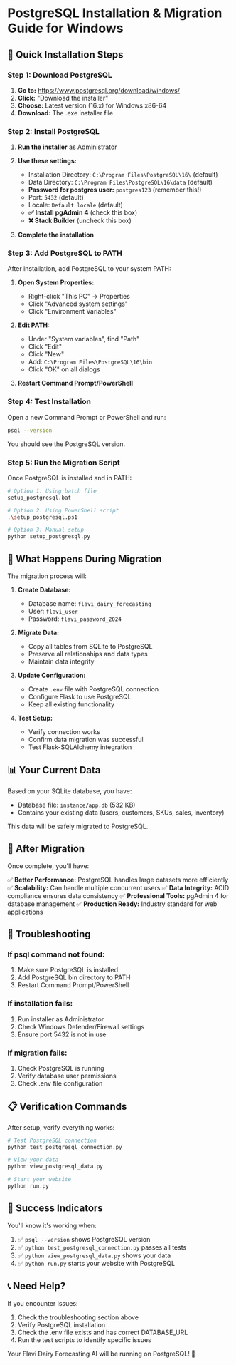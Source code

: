 # PostgreSQL Installation & Migration Guide for Windows

## 🚀 Quick Installation Steps

### Step 1: Download PostgreSQL

1. **Go to:** https://www.postgresql.org/download/windows/
2. **Click:** "Download the installer"
3. **Choose:** Latest version (16.x) for Windows x86-64
4. **Download:** The .exe installer file

### Step 2: Install PostgreSQL

1. **Run the installer** as Administrator
2. **Use these settings:**
   - Installation Directory: `C:\Program Files\PostgreSQL\16\` (default)
   - Data Directory: `C:\Program Files\PostgreSQL\16\data` (default)
   - **Password for postgres user:** `postgres123` (remember this!)
   - Port: `5432` (default)
   - Locale: `Default locale` (default)
   - **✅ Install pgAdmin 4** (check this box)
   - **❌ Stack Builder** (uncheck this box)

3. **Complete the installation**

### Step 3: Add PostgreSQL to PATH

After installation, add PostgreSQL to your system PATH:

1. **Open System Properties:**
   - Right-click "This PC" → Properties
   - Click "Advanced system settings"
   - Click "Environment Variables"

2. **Edit PATH:**
   - Under "System variables", find "Path"
   - Click "Edit"
   - Click "New"
   - Add: `C:\Program Files\PostgreSQL\16\bin`
   - Click "OK" on all dialogs

3. **Restart Command Prompt/PowerShell**

### Step 4: Test Installation

Open a new Command Prompt or PowerShell and run:

```bash
psql --version
```

You should see the PostgreSQL version.

### Step 5: Run the Migration Script

Once PostgreSQL is installed and in PATH:

```bash
# Option 1: Using batch file
setup_postgresql.bat

# Option 2: Using PowerShell script
.\setup_postgresql.ps1

# Option 3: Manual setup
python setup_postgresql.py
```

## 🔄 What Happens During Migration

The migration process will:

1. **Create Database:**
   - Database name: `flavi_dairy_forecasting`
   - User: `flavi_user`
   - Password: `flavi_password_2024`

2. **Migrate Data:**
   - Copy all tables from SQLite to PostgreSQL
   - Preserve all relationships and data types
   - Maintain data integrity

3. **Update Configuration:**
   - Create `.env` file with PostgreSQL connection
   - Configure Flask to use PostgreSQL
   - Keep all existing functionality

4. **Test Setup:**
   - Verify connection works
   - Confirm data migration was successful
   - Test Flask-SQLAlchemy integration

## 📊 Your Current Data

Based on your SQLite database, you have:
- Database file: `instance/app.db` (532 KB)
- Contains your existing data (users, customers, SKUs, sales, inventory)

This data will be safely migrated to PostgreSQL.

## 🎯 After Migration

Once complete, you'll have:

✅ **Better Performance:** PostgreSQL handles large datasets more efficiently
✅ **Scalability:** Can handle multiple concurrent users
✅ **Data Integrity:** ACID compliance ensures data consistency
✅ **Professional Tools:** pgAdmin 4 for database management
✅ **Production Ready:** Industry standard for web applications

## 🔧 Troubleshooting

### If psql command not found:
1. Make sure PostgreSQL is installed
2. Add PostgreSQL bin directory to PATH
3. Restart Command Prompt/PowerShell

### If installation fails:
1. Run installer as Administrator
2. Check Windows Defender/Firewall settings
3. Ensure port 5432 is not in use

### If migration fails:
1. Check PostgreSQL is running
2. Verify database user permissions
3. Check .env file configuration

## 📋 Verification Commands

After setup, verify everything works:

```bash
# Test PostgreSQL connection
python test_postgresql_connection.py

# View your data
python view_postgresql_data.py

# Start your website
python run.py
```

## 🎉 Success Indicators

You'll know it's working when:

1. ✅ `psql --version` shows PostgreSQL version
2. ✅ `python test_postgresql_connection.py` passes all tests
3. ✅ `python view_postgresql_data.py` shows your data
4. ✅ `python run.py` starts your website with PostgreSQL

## 📞 Need Help?

If you encounter issues:

1. Check the troubleshooting section above
2. Verify PostgreSQL installation
3. Check the .env file exists and has correct DATABASE_URL
4. Run the test scripts to identify specific issues

Your Flavi Dairy Forecasting AI will be running on PostgreSQL! 🚀 